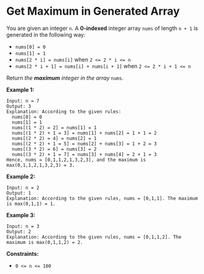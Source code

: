 # Get Maximum in Generated Array

You are given an integer `n`. A **0-indexed** integer array `nums` of length `n + 1` is generated in the following way:

- `nums[0] = 0`
- `nums[1] = 1`
- `nums[2 * i] = nums[i]` when `2 <= 2 * i <= n`
- `nums[2 * i + 1] = nums[i] + nums[i + 1]` when `2 <= 2 * i + 1 <= n`

Return *the **maximum** integer in the array* `nums`.

**Example 1:**

```
Input: n = 7
Output: 3
Explanation: According to the given rules:
  nums[0] = 0
  nums[1] = 1
  nums[(1 * 2) = 2] = nums[1] = 1
  nums[(1 * 2) + 1 = 3] = nums[1] + nums[2] = 1 + 1 = 2
  nums[(2 * 2) = 4] = nums[2] = 1
  nums[(2 * 2) + 1 = 5] = nums[2] + nums[3] = 1 + 2 = 3
  nums[(3 * 2) = 6] = nums[3] = 2
  nums[(3 * 2) + 1 = 7] = nums[3] + nums[4] = 2 + 1 = 3
Hence, nums = [0,1,1,2,1,3,2,3], and the maximum is max(0,1,1,2,1,3,2,3) = 3.
```

**Example 2:**

```
Input: n = 2
Output: 1
Explanation: According to the given rules, nums = [0,1,1]. The maximum is max(0,1,1) = 1.
```

**Example 3:**

```
Input: n = 3
Output: 2
Explanation: According to the given rules, nums = [0,1,1,2]. The maximum is max(0,1,1,2) = 2.
```

**Constraints:**

- `0 <= n <= 100`